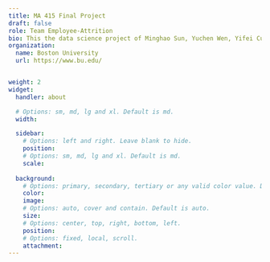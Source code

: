```yaml
---
title: MA 415 Final Project
draft: false
role: Team Employee-Attrition
bio: This the data science project of Minghao Sun, Yuchen Wen, Yifei Cui, Yiling Qian and Marielle Belomme. Global warming is getting more and more serious, and thus we decided on the topic of finding relationship of temperature change and main factors affecting it. Check out the links at the top for more information regarding our project.
organization:
  name: Boston University
  url: https://www.bu.edu/


weight: 2
widget:
  handler: about

  # Options: sm, md, lg and xl. Default is md.
  width:

  sidebar:
    # Options: left and right. Leave blank to hide.
    position:
    # Options: sm, md, lg and xl. Default is md.
    scale:
  
  background:
    # Options: primary, secondary, tertiary or any valid color value. Default is primary.
    color: 
    image: 
    # Options: auto, cover and contain. Default is auto.
    size: 
    # Options: center, top, right, bottom, left.
    position: 
    # Options: fixed, local, scroll.
    attachment: 
---
```

